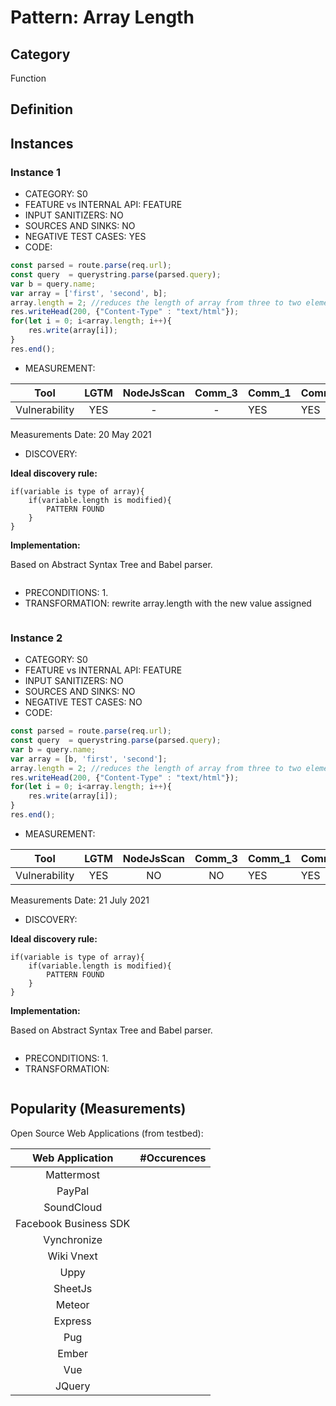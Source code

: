 # Pattern: Array Length

## Category

Function

## Definition

## Instances

### Instance 1

- CATEGORY: S0
- FEATURE vs INTERNAL API: FEATURE
- INPUT SANITIZERS: NO
- SOURCES AND SINKS: NO
- NEGATIVE TEST CASES: YES
- CODE:

```javascript
const parsed = route.parse(req.url);
const query  = querystring.parse(parsed.query);
var b = query.name;
var array = ['first', 'second', b];
array.length = 2; //reduces the length of array from three to two elements
res.writeHead(200, {"Content-Type" : "text/html"});
for(let i = 0; i<array.length; i++){
	res.write(array[i]);
}
res.end();
```
- MEASUREMENT:

|     Tool      | LGTM | NodeJsScan | Comm_3 | Comm_1 | Comm_2 | Vulnerable |
| :-----------: | :--: | :--------: | :------: | ------- | --------- | ---------- |
| Vulnerability | YES  |   -       |    -   |    YES  |   YES     | NO     |
Measurements Date: 20 May 2021

- DISCOVERY:



**Ideal discovery rule:**

```
if(variable is type of array){
	if(variable.length is modified){
		PATTERN FOUND
	}
}
```

**Implementation:**

Based on Abstract Syntax Tree and Babel parser.

```
```



- PRECONDITIONS:
   1.
- TRANSFORMATION:
rewrite array.length with the new value assigned
```javascript
```
### Instance 2

- CATEGORY: S0
- FEATURE vs INTERNAL API: FEATURE
- INPUT SANITIZERS: NO
- SOURCES AND SINKS: NO
- NEGATIVE TEST CASES: NO
- CODE:

```javascript
const parsed = route.parse(req.url);
const query  = querystring.parse(parsed.query);
var b = query.name;
var array = [b, 'first', 'second'];
array.length = 2; //reduces the length of array from three to two elements
res.writeHead(200, {"Content-Type" : "text/html"});
for(let i = 0; i<array.length; i++){
	res.write(array[i]);
}
res.end();
```
- MEASUREMENT:

|     Tool      | LGTM | NodeJsScan | Comm_3 | Comm_1 | Comm_2 | Vulnerable |
| :-----------: | :--: | :--------: | :------: | ------- | --------- | ---------- |
| Vulnerability | YES  |    NO      |    NO   |   YES   |    YES    | YES     |
Measurements Date: 21 July 2021

- DISCOVERY:



**Ideal discovery rule:**

```
if(variable is type of array){
	if(variable.length is modified){
		PATTERN FOUND
	}
}
```

**Implementation:**

Based on Abstract Syntax Tree and Babel parser.

```
```



- PRECONDITIONS:
   1.
- TRANSFORMATION:
```javascript
```
## Popularity (Measurements)

Open Source Web Applications (from testbed):

|    Web Application    | #Occurences |
| :-------------------: | :---------: |
|      Mattermost       |             |
|        PayPal         |             |
|      SoundCloud       |             |
| Facebook Business SDK |             |
|      Vynchronize      |             |
|      Wiki Vnext       |             |
|         Uppy          |             |
|        SheetJs        |             |
|        Meteor         |             |
|        Express        |             |
|          Pug          |             |
|         Ember         |             |
|          Vue          |             |
|        JQuery         |             |




